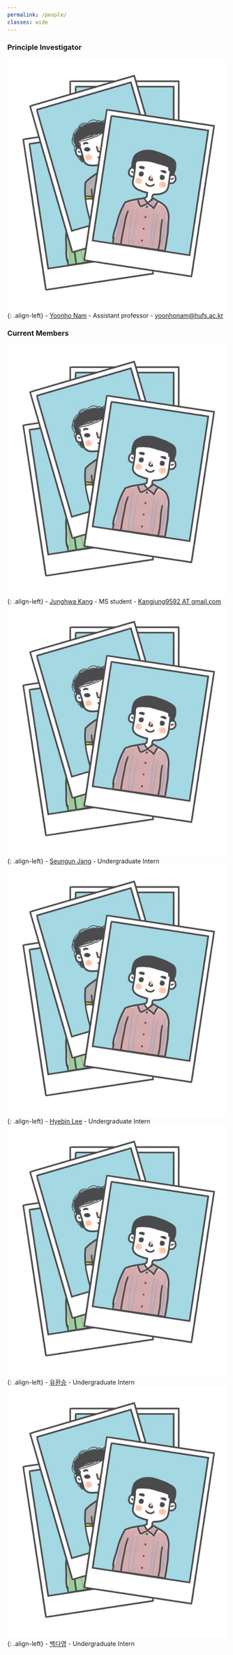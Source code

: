 ```yaml
---
permalink: /people/
classes: wide
---
```


### Principle Investigator
![image-left](/assets/images/people/person.jpg){: .align-left}
    - [Yoonho Nam](https://yoonhonam.github.io/)
        - Assistant professor
        - [yoonhonam@hufs.ac.kr](mailto:yoonhonam@hufs.ac.kr)
### Current Members
![image-left](/assets/images/people/person.jpg){: .align-left}
    - [Junghwa Kang]()
        - MS student
        - [Kangjung9592 AT gmail.com]()
![image-left](/assets/images/people/person.jpg){: .align-left}
    - [Seungun Jang]()
        - Undergraduate Intern
![image-left](/assets/images/people/person.jpg){: .align-left}
    - [Hyebin Lee]()
        - Undergraduate Intern
![image-left](/assets/images/people/person.jpg){: .align-left}
    - [유환승]()
        - Undergraduate Intern
![image-left](/assets/images/people/person.jpg){: .align-left}
    - [백다영]()
        - Undergraduate Intern
